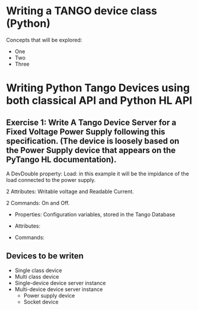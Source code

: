 # Writing a TANGO device class (Python)

Concepts that will be explored:

 * One 
 * Two
 * Three

# Writing Python Tango Devices using both classical API and Python HL API

## Exercise 1: Write A Tango Device Server for a Fixed Voltage Power Supply following this specification. (The device is loosely based on the Power Supply device that appears on the PyTango HL documentation).




A DevDouble property: Load: in this example it will be the impidance of the load connected to the power supply.

2 Attributes: Writable voltage and Readable Current.

2 Commands: On and Off.

 * Properties: Configuration variables, stored in the Tango Database

 * Attributes: 

 * Commands:

## Devices to be writen
 * Single class device
 * Multi class device
 * Single-device device server instance
 * Multi-device device server instance	
	*	Power supply device
	*	Socket device
